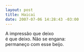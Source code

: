 ```yaml
--- 
layout: post
title: Haicai
date: 2007-07-06 14:28:43 -03:00
---
```


A impressão que deixo  
é que deixo. Não se engana:  
permaneço com esse beijo.  
